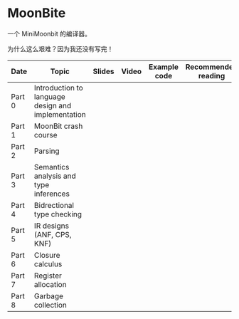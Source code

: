 # MoonBite

一个 MiniMoonbit 的编译器。

为什么这么艰难？因为我还没有写完！

| Date   | Topic                                              | Slides | Video | Example code | Recommended reading |
| ------ | -------------------------------------------------- | ------ | ----- | ------------ | ------------------- |
| Part 0 | Introduction to language design and implementation |        |       |              |
| Part 1 | MoonBit crash course                               |        |       |              |                     |
| Part 2 | Parsing                                            |        |       |              |                     |
| Part 3 | Semantics analysis and type inferences             |        |       |              |                     |
| Part 4 | Bidrectional type checking                         |
| Part 5 | IR designs (ANF, CPS, KNF)                         |
| Part 6 | Closure calculus                                   |        |       |
| Part 7 | Register allocation                                |        |       |              |                     |
| Part 8 | Garbage collection                                 |        |       |              |                     |
